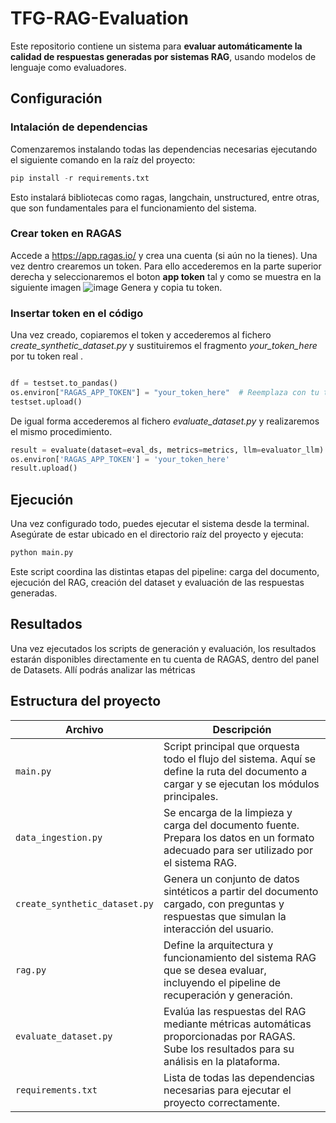# TFG-RAG-Evaluation
Este repositorio contiene un sistema para **evaluar automáticamente la calidad de respuestas generadas por sistemas RAG**, usando modelos de lenguaje como evaluadores.

## Configuración 
### Intalación de dependencias

Comenzaremos instalando todas las dependencias necesarias ejecutando el siguiente comando en la raíz del proyecto:
```python
pip install -r requirements.txt

```
Esto instalará bibliotecas como ragas, langchain, unstructured, entre otras, que son fundamentales para el funcionamiento del sistema.

### Crear token en RAGAS

Accede a https://app.ragas.io/ y crea una cuenta (si aún no la tienes). Una vez dentro crearemos un token. Para ello accederemos en la parte superior derecha y seleccionaremos el boton **app token** tal y como se muestra en la siguiente imagen 
![image](https://github.com/user-attachments/assets/e1915c5c-4b07-4483-8869-3f8f90cbedc4)
Genera y copia tu token.


### Insertar token en el código
Una vez creado, copiaremos el token y accederemos al fichero *create_synthetic_dataset.py* y sustituiremos el fragmento *your_token_here* por tu token real .

```python

df = testset.to_pandas()
os.environ["RAGAS_APP_TOKEN"] = "your_token_here"  # Reemplaza con tu token real
testset.upload()
```

De igual forma accederemos al fichero *evaluate_dataset.py* y realizaremos el mismo procedimiento.

```python
result = evaluate(dataset=eval_ds, metrics=metrics, llm=evaluator_llm)
os.environ['RAGAS_APP_TOKEN'] = 'your_token_here'
result.upload()
```
## Ejecución
Una vez configurado todo, puedes ejecutar el sistema desde la terminal. Asegúrate de estar ubicado en el directorio raíz del proyecto y ejecuta:

```python
python main.py
```
Este script coordina las distintas etapas del pipeline: carga del documento, ejecución del RAG, creación del dataset y evaluación de las respuestas generadas.

## Resultados
Una vez ejecutados los scripts de generación y evaluación, los resultados estarán disponibles directamente en tu cuenta de RAGAS, dentro del panel de Datasets. Allí podrás analizar las métricas 


## Estructura del proyecto
| Archivo                       | Descripción                                                                                                                                   |
| ----------------------------- | --------------------------------------------------------------------------------------------------------------------------------------------- |
| `main.py`                     | Script principal que orquesta todo el flujo del sistema. Aquí se define la ruta del documento a cargar y se ejecutan los módulos principales. |
| `data_ingestion.py`           | Se encarga de la limpieza y carga del documento fuente. Prepara los datos en un formato adecuado para ser utilizado por el sistema RAG.       |
| `create_synthetic_dataset.py` | Genera un conjunto de datos sintéticos a partir del documento cargado, con preguntas y respuestas que simulan la interacción del usuario.     |
| `rag.py`                      | Define la arquitectura y funcionamiento del sistema RAG que se desea evaluar, incluyendo el pipeline de recuperación y generación.            |
| `evaluate_dataset.py`         | Evalúa las respuestas del RAG mediante métricas automáticas proporcionadas por RAGAS. Sube los resultados para su análisis en la plataforma.  |
| `requirements.txt`            | Lista de todas las dependencias necesarias para ejecutar el proyecto correctamente.                                                           |


